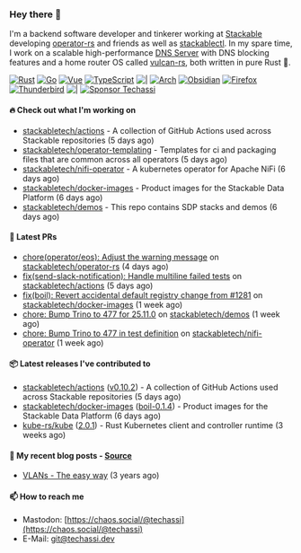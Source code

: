 ### Hey there 👋

I'm a backend software developer and tinkerer working at [Stackable][stackable] developing
[operator-rs][op-rs] and friends as well as [stackablectl][sctl]. In my spare time, I work
on a scalable high-performance [DNS Server][portal] with DNS blocking features and a home
router OS called [vulcan-rs][vulcan], both written in pure Rust 🦀.

[sctl]: https://github.com/stackabletech/stackable-cockpit
[op-rs]: https://github.com/stackabletech/operator-rs
[stackable]: https://github.com/stackabletech
[portal]: https://github.com/portal-rs/portal
[vulcan]: https://github.com/vulcan-rs

[![Rust](https://img.shields.io/badge/-Rust-141414?style=flat&logo=rust&logoColor=%23f97f39)](https://www.rust-lang.org/)
[![Go](https://img.shields.io/badge/-Go-141414?style=flat&logo=go&logoColor=%23f97f39)](https://go.dev/)
[![Vue](https://img.shields.io/badge/-Vue-141414?style=flat&logo=vuedotjs&logoColor=%23f97f39)](https://vuejs.org/)
[![TypeScript](https://img.shields.io/badge/-TypeScript-141414?style=flat&logo=typescript&logoColor=%23f97f39)](https://www.typescriptlang.org/)
![|](https://img.shields.io/badge/-%7C-141414?style=flat&logoColor=%23f97f39)
[![Arch](https://img.shields.io/badge/-Arch-141414?style=flat&logo=archlinux&logoColor=%23f97f39)](https://archlinux.org/)
[![Obsidian](https://img.shields.io/badge/-Obsidian-141414?style=flat&logo=obsidian&logoColor=%23f97f39)](https://obsidian.md/)
[![Firefox](https://img.shields.io/badge/-Firefox-141414?style=flat&logo=firefox&logoColor=%23f97f39)](https://www.mozilla.org/en-US/firefox/new/)
[![Thunderbird](https://img.shields.io/badge/-Thunderbird-141414?style=flat&logo=thunderbird&logoColor=%23f97f39)](https://www.thunderbird.net/en-US/)
![|](https://img.shields.io/badge/-%7C-141414?style=flat&logoColor=%23f97f39)
[![Sponsor Techassi](https://img.shields.io/badge/-Sponsor-141414?style=flat&logo=github&logoColor=%23f97f39)](https://github.com/sponsors/Techassi)

#### 🔥 Check out what I'm working on


- [stackabletech/actions](https://github.com/stackabletech/actions) - A collection of GitHub Actions used across Stackable repositories (5 days ago)
- [stackabletech/operator-templating](https://github.com/stackabletech/operator-templating) - Templates for ci and packaging files that are common across all operators (5 days ago)
- [stackabletech/nifi-operator](https://github.com/stackabletech/nifi-operator) - A kubernetes operator for Apache NiFi (6 days ago)
- [stackabletech/docker-images](https://github.com/stackabletech/docker-images) - Product images for the Stackable Data Platform (6 days ago)
- [stackabletech/demos](https://github.com/stackabletech/demos) - This repo contains SDP stacks and demos (6 days ago)

#### 🧪 Latest PRs


- [chore(operator/eos): Adjust the warning message](https://github.com/stackabletech/operator-rs/pull/1103) on [stackabletech/operator-rs](https://github.com/stackabletech/operator-rs) (4 days ago)
- [fix(send-slack-notification): Handle multiline failed tests](https://github.com/stackabletech/actions/pull/82) on [stackabletech/actions](https://github.com/stackabletech/actions) (5 days ago)
- [fix(boil): Revert accidental default registry change from #1281](https://github.com/stackabletech/docker-images/pull/1288) on [stackabletech/docker-images](https://github.com/stackabletech/docker-images) (1 week ago)
- [chore: Bump Trino to 477 for 25.11.0](https://github.com/stackabletech/demos/pull/307) on [stackabletech/demos](https://github.com/stackabletech/demos) (1 week ago)
- [chore: Bump Trino to 477 in test definition](https://github.com/stackabletech/nifi-operator/pull/848) on [stackabletech/nifi-operator](https://github.com/stackabletech/nifi-operator) (1 week ago)

#### 📦 Latest releases I've contributed to


- [stackabletech/actions](https://github.com/stackabletech/actions/releases/tag/v0.10.2) ([v0.10.2](https://github.com/stackabletech/actions/releases/tag/v0.10.2)) - A collection of GitHub Actions used across Stackable repositories (5 days ago)
- [stackabletech/docker-images](https://github.com/stackabletech/docker-images/releases/tag/boil-0.1.4) ([boil-0.1.4](https://github.com/stackabletech/docker-images/releases/tag/boil-0.1.4)) - Product images for the Stackable Data Platform (6 days ago)
- [kube-rs/kube](https://github.com/kube-rs/kube/releases/tag/2.0.1) ([2.0.1](https://github.com/kube-rs/kube/releases/tag/2.0.1)) - Rust Kubernetes client and controller runtime (3 weeks ago)

#### 📜 My recent blog posts - [Source](https://github.com/Techassi/page)


- [VLANs - The easy way](https://techassi.dev/posts/vlans-the-easy-way/) (3 years ago)

#### 📫 How to reach me

- Mastodon: [https://chaos.social/@techassi](https://chaos.social/@techassi)
- E-Mail: git@techassi.dev
